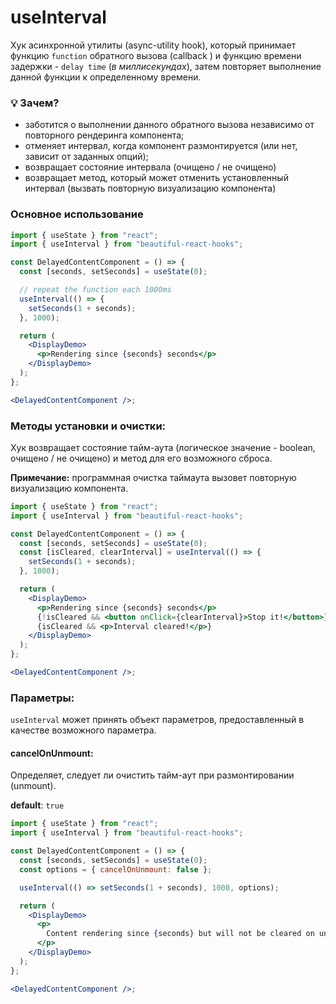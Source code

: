 # useInterval

Хук асинхронной утилиты (async-utility hook), который принимает функцию `function` обратного вызова (callback ) и функцию времени задержки - `delay time` (_в миллисекундах_), затем повторяет
выполнение данной функции к определенному времени.

### 💡 Зачем?

- заботится о выполнении данного обратного вызова независимо от повторного рендеринга компонента;
- отменяет интервал, когда компонент размонтируется (или нет, зависит от заданных опций);
- возвращает состояние интервала (очищено / не очищено)
- возвращает метод, который может отменить установленный интервал (вызвать повторную визуализацию компонента)

### Основное использование

```jsx harmony
import { useState } from "react";
import { useInterval } from "beautiful-react-hooks";

const DelayedContentComponent = () => {
  const [seconds, setSeconds] = useState(0);

  // repeat the function each 1000ms
  useInterval(() => {
    setSeconds(1 + seconds);
  }, 1000);

  return (
    <DisplayDemo>
      <p>Rendering since {seconds} seconds</p>
    </DisplayDemo>
  );
};

<DelayedContentComponent />;
```

### Методы установки и очистки:

Хук возвращает состояние тайм-аута (логическое значение - boolean, очищено / не очищено) и метод для его возможного сброса.

**Примечание:** программная очистка таймаута вызовет повторную визуализацию компонента.

```jsx harmony
import { useState } from "react";
import { useInterval } from "beautiful-react-hooks";

const DelayedContentComponent = () => {
  const [seconds, setSeconds] = useState(0);
  const [isCleared, clearInterval] = useInterval(() => {
    setSeconds(1 + seconds);
  }, 1000);

  return (
    <DisplayDemo>
      <p>Rendering since {seconds} seconds</p>
      {!isCleared && <button onClick={clearInterval}>Stop it!</button>}
      {isCleared && <p>Interval cleared!</p>}
    </DisplayDemo>
  );
};

<DelayedContentComponent />;
```

### Параметры:

`useInterval` может принять объект параметров, предоставленный в качестве возможного параметра.

#### cancelOnUnmount:

Определяет, следует ли очистить тайм-аут при размонтировании (unmount).

**default**: `true`

```jsx harmony
import { useState } from "react";
import { useInterval } from "beautiful-react-hooks";

const DelayedContentComponent = () => {
  const [seconds, setSeconds] = useState(0);
  const options = { cancelOnUnmount: false };

  useInterval(() => setSeconds(1 + seconds), 1000, options);

  return (
    <DisplayDemo>
      <p>
        Content rendering since {seconds} but will not be cleared on unmount
      </p>
    </DisplayDemo>
  );
};

<DelayedContentComponent />;
```
